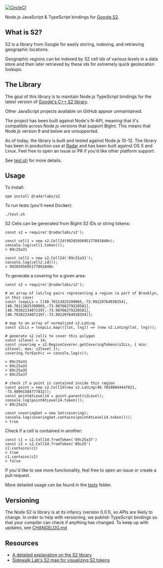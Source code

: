 [![CircleCI](https://circleci.com/gh/radarlabs/s2.svg?style=svg&circle-token=ed5b9fcba959e9b786eb5e8d714f9715253e020c)](https://circleci.com/gh/radarlabs/s2)

Node.js JavaScript & TypeScript bindings for [Google S2](http://s2geometry.io/).

## What is S2?

S2 is a library from Google for easily storing, indexing, and retrieving geographic locations.

Geographic regions can be indexed by S2 cell ids of various levels in a data store and then later retrieved by these ids for extremely quick geolocation lookups.

## The Library

The goal of this library is to maintain Node.js TypeScript bindings for the latest version of [Google's C++ S2 library](https://github.com/google/s2geometry).

Other JavaScript projects available on GitHub appear unmaintained.

The project has been built against Node's N-API, meaning that it's compatible across Node.js versions that support BigInt.
This means that Node.js version 9 and below are unsupported.

As of today, the library is built and tested against Node.js 10-12. The library has been in production use at [Radar](https://radar.io) and has been built against OS X and Linux. Feel free to open an issue or PR if you'd like other platform support.

See [test.sh](https://github.com/radarlabs/s2/blob/master/test.sh) for more details.

## Usage

To install:

```
npm install @radarlabs/s2
```

To run tests (you'll need Docker):
```
./test.sh
```

S2 Cells can be generated from BigInt S2 IDs or string tokens:

```
const s2 = require('@radarlabs/s2');

const cell1 = new s2.CellId(9926595695177891840n);
console.log(cell1.token());
> 89c25a31

const cell2 = new s2.CellId('89c25a31');
console.log(cell2.id());
> 9926595695177891840n

```

To generate a covering for a given area:

```
const s2 = require('@radarlabs/s2');

# an array of lat/lng pairs representing a region (a part of Brooklyn, in this case)
const loopLLs = [[40.70113825399865,-73.99229764938354],[40.70113825399865,-73.98766279220581],[40.70382234072197,-73.98766279220581],[40.70382234072197,-73.99229764938354]];

# map to an array of normalized s2.LatLng
const s2LLs = loopLLs.map(([lat, lng]) => (new s2.LatLng(lat, lng)));

# generate s2 cells to cover this polygon
const s2level = 14;
const covering = s2.RegionCoverer.getCoveringTokens(s2LLs, { min: s2level, max: s2level });
covering.forEach(c => console.log(c));

> 89c25a31
> 89c25a33
> 89c25a35
> 89c25a37

# check if a point is contained inside this region
const point = new s2.CellId(new s2.LatLng(40.70248844447621, -73.98991584777832));
const pointAtLevel14 = point.parent(s2Level);
console.log(pointAtLevel14.token());
> 89c25a31

const coveringSet = new Set(covering);
console.log(coveringSet.contains(pointAtLevel14.token()));
> true

```

Check if a cell is contained in another:

```
const c1 = s2.CellId.fromToken('89c25a37')
const c2 = s2.CellId.fromToken('89c25')
c2.contains(c1)
> true
c1.contains(c2)
> false
```

 If you'd like to see more functionality, feel free to open an issue or create a pull request.

More detailed usage can be found in the [tests](https://github.com/radarlabs/s2/tree/master/test) folder.

## Versioning

The Node S2 is library is at its infancy (version 0.0.1), so APIs are likely to change.
In order to help with versioning, we publish TypeScript bindings so that your compiler can check
if anything has changed. To keep up with updates, see [CHANGELOG.md](https://github.com/radarlabs/s2/blob/master/CHANGELOG.md)

## Resources

- [A detailed explanation on the S2 library](http://s2geometry.io/)
- [Sidewalk Lab's S2 map for visualizing S2 tokens](https://s2.sidewalklabs.com/regioncoverer/)
